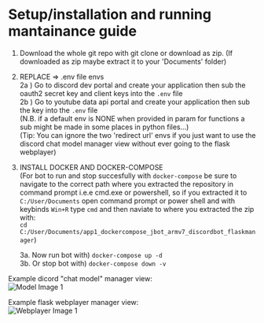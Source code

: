 # Setup/installation and running mantainance guide  
  
1) Download the whole git repo with git clone or download as zip. (If downloaded as zip maybe extract it to your 'Documents' folder)  
  
2) REPLACE => .env file envs  
  2a ) Go to discord dev portal and create your application then sub the oauth2 secret key and client keys into the ```.env``` file  
  2b ) Go to youtube data api portal and create your application then sub the key into the ```.env``` file  
(N.B. if a default env is NONE when provided in param for functions a sub might be made in some places in python files...)  
(Tip: You can ignore the two 'redirect url' envs if you just want to use the discord chat model manager view without ever going to the flask webplayer)  
  
4) INSTALL DOCKER AND DOCKER-COMPOSE  
   (For bot to run and stop succesfully with ```docker-compose``` be sure to navigate to the correct path where you extracted the repository in command prompt i.e.e cmd.exe or powershell, so if you extracted it to ```C:/User/Documents``` open command prompt or power shell and with keybinds ```Win+R``` type ```cmd``` and then naviate to where you extracted the zip with:  
   ```cd C:/User/Documents/app1_dockercompose_jbot_armv7_discordbot_flaskmanager```)  
     
   3a. Now run bot with) ```docker-compose up -d```  
   3b. Or stop bot with) ```docker-compose down -v```  
     
Example dicord "chat model" manager view:  
![Model Image 1](READMEresources/discord_chat_model_example.png)  
  
Example flask webplayer manager view:  
![Webplayer Image 1](READMEresources/flask_webapp_example.png)    
